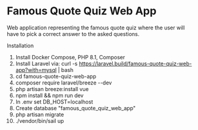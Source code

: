 # Famous Quote Quiz Web App
Web application representing the famous quote quiz where the user will have to pick a correct answer to the asked questions.

Installation
1. Install Docker Compose, PHP 8.1, Composer
2. Install Laravel via: curl -s https://laravel.build/famous-quote-quiz-web-app?with=mysql | bash
3. cd famous-quote-quiz-web-app
4. composer require laravel/breeze --dev
5. php artisan breeze:install vue
6. npm install && npm run dev
7. In .env set DB_HOST=localhost
8. Create database "famous_quote_quiz_web_app"
9. php artisan migrate
10. ./vendor/bin/sail up

